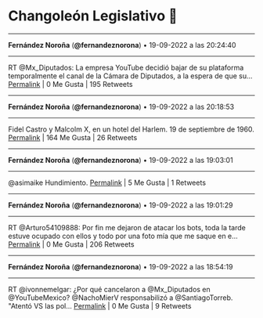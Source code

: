 # Changoleón Legislativo 🙈
*****
**Fernández Noroña** (**@fernandeznorona**) • 19-09-2022 a las 20:24:40
*****
RT @Mx_Diputados: La empresa YouTube decidió bajar de su plataforma temporalmente el canal de la Cámara de Diputados, a la espera de que su…
[Permalink](https://twitter.com/fernandeznorona/status/1572079271400640514) | 0 Me Gusta | 195 Retweets
*****
**Fernández Noroña** (**@fernandeznorona**) • 19-09-2022 a las 20:18:53
*****
Fidel Castro y Malcolm X, en un hotel del Harlem. 19 de septiembre de 1960.
[Permalink](https://twitter.com/fernandeznorona/status/1572077816262410240) | 164 Me Gusta | 26 Retweets
*****
**Fernández Noroña** (**@fernandeznorona**) • 19-09-2022 a las 19:03:01
*****
@asimaike Hundimiento.
[Permalink](https://twitter.com/fernandeznorona/status/1572058723505565698) | 5 Me Gusta | 1 Retweets
*****
**Fernández Noroña** (**@fernandeznorona**) • 19-09-2022 a las 19:01:29
*****
RT @Arturo54109888: Por fin me dejaron de atacar los bots, toda la tarde estuve ocupado con ellos y todo por una foto mía que me saque en e…
[Permalink](https://twitter.com/fernandeznorona/status/1572058335913906180) | 0 Me Gusta | 206 Retweets
*****
**Fernández Noroña** (**@fernandeznorona**) • 19-09-2022 a las 18:54:19
*****
RT @ivonnemelgar: ¿Por qué cancelaron a @Mx_Diputados en @YouTubeMexico?
@NachoMierV responsabilizó a @SantiagoTorreb.  
"Atentó VS las pol…
[Permalink](https://twitter.com/fernandeznorona/status/1572056531759419395) | 0 Me Gusta | 9 Retweets